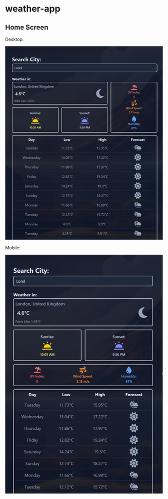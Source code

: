 # weather-app

## Home Screen

Desktop:

![Home Screen](/screenshots/Home.PNG)

Mobile:

![Home Screen](/screenshots/HomeMobile.PNG)
